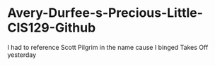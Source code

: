 # Avery-Durfee-s-Precious-Little-CIS129-Github
I had to reference Scott Pilgrim in the name cause I binged Takes Off yesterday
